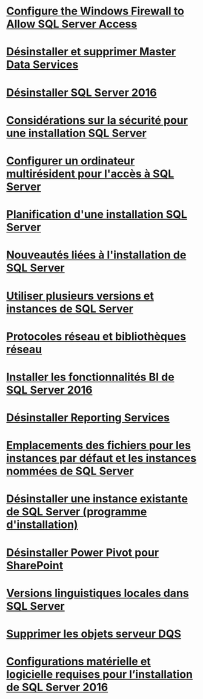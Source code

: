 # [Configure the Windows Firewall to Allow SQL Server Access](configure-the-windows-firewall-to-allow-sql-server-access.md)
# [Désinstaller et supprimer Master Data Services](uninstall-and-remove-master-data-services.md)
# [Désinstaller SQL Server 2016](uninstall-sql-server-2016.md)
# [Considérations sur la sécurité pour une installation SQL Server](security-considerations-for-a-sql-server-installation.md)
# [Configurer un ordinateur multirésident pour l'accès à SQL Server](configure-a-multi-homed-computer-for-sql-server-access.md)
# [Planification d'une installation SQL Server](planning-a-sql-server-installation.md)
# [Nouveautés liées à l'installation de SQL Server](what-s-new-in-sql-server-installation.md)
# [Utiliser plusieurs versions et instances de SQL Server](work-with-multiple-versions-and-instances-of-sql-server.md)
# [Protocoles réseau et bibliothèques réseau](network-protocols-and-network-libraries.md)
# [Installer les fonctionnalités BI de SQL Server 2016](install-sql-server-2016-business-intelligence-features.md)
# [Désinstaller Reporting Services](uninstall-reporting-services.md)
# [Emplacements des fichiers pour les instances par défaut et les instances nommées de SQL Server](file-locations-for-default-and-named-instances-of-sql-server.md)
# [Désinstaller une instance existante de SQL Server (programme d'installation)](uninstall-an-existing-instance-of-sql-server-setup.md)
# [Désinstaller Power Pivot pour SharePoint](uninstall-power-pivot-for-sharepoint.md)
# [Versions linguistiques locales dans SQL Server](local-language-versions-in-sql-server.md)
# [Supprimer les objets serveur DQS](remove-data-quality-server-objects.md)
# [Configurations matérielle et logicielle requises pour l’installation de SQL Server 2016](hardware-and-software-requirements-for-installing-sql-server-2016.md)
